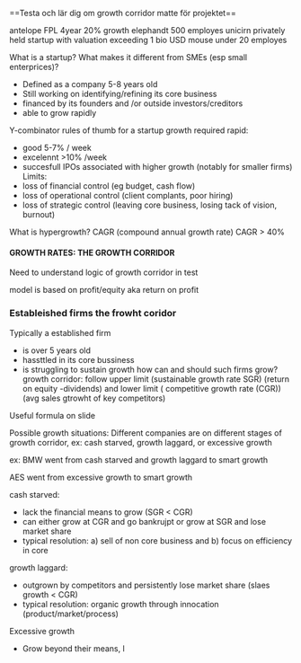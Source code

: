 
==Testa och lär dig om growth corridor matte för projektet==

antelope FPL 4year 20% growth
elephandt 500 employes
unicirn privately held startup with valuation exceeding 1 bio USD
mouse under 20 employes

What is a startup? What makes it different from SMEs (esp small enterprices)?
- Defined as a company 5-8 years old
- Still working on identifying/refining its core business
- financed by its founders and /or outside investors/creditors
- able to grow rapidly

Y-combinator rules of thumb for a startup growth required rapid:
- good 5-7% / week
- excelennt >10% /week
- succesfull IPOs associated with higher growth (notably for smaller firms)
Limits:
- loss of financial control (eg budget, cash flow)
- loss of operational control (client complants, poor hiring)
- loss of strategic control (leaving core business, losing tack of vision, burnout)

What is hypergrowth? CAGR (compound annual growth rate)
CAGR > 40%


#### GROWTH RATES: THE GROWTH CORRIDOR
Need to understand logic of growth corridor in test


model is based on profit/equity aka return on profit

### Estableished firms the frowht coridor

Typically a established firm
- is over 5 years old
- hassttled in its core bussiness
- is struggling to sustain growth
how can and should such firms grow?
growth corridor: follow upper limit (sustainable growth rate SGR) (return on equity -dividends) and lower limit ( competitive growth rate (CGR)) (avg sales gtrowht of key competitors)

Useful formula on slide

Possible growth situations:
Different companies are on different stages of growth corridor, ex: cash starved, growth laggard, or excessive growth

ex: BMW went from cash starved and growth laggard to smart growth

AES went from excessive growth to smart growth

cash starved:
- lack the financial means to grow (SGR < CGR)
- can either grow at CGR and go bankrujpt or grow at SGR and lose market share
- typical resolution: a) sell of non core business and b) focus on efficiency in core

growth laggard:
- outgrown by competitors and persistently lose market share (slaes growth < CGR)
- typical resolution: organic growth through innocation (product/market/process)

Excessive growth
- Grow beyond their means, l